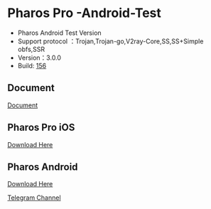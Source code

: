 # Pharos Pro -Android-Test
* Pharos Android Test Version
* Support protocol ：Trojan,Trojan-go,V2ray-Core,SS,SS+Simple obfs,SSR
* Version：3.0.0
* Build: [156](https://t.me/Pharos_Pro_Announcements)

## Document
[Document](https://telegra.ph/Pharos-Pro-For-Android%E4%BD%BF%E7%94%A8%E8%AF%B4%E6%98%8E-02-20)
## Pharos Pro iOS
[Download Here](https://apps.apple.com/app/pharos-pro/id1456610173)


## Pharos Android 
 [Download Here](https://github.com/PharosVip/Pharos-Android-Test/releases)
 
 [Telegram Channel](https://t.me/Pharos_Pro_Announcements)     
